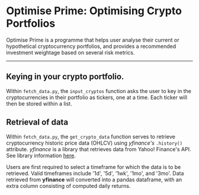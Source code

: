 # Optimise Prime: Optimising Crypto Portfolios

Optimise Prime is a programme that helps user analyse their current or hypothetical cryptocurrency portfolios, and provides a recommended investment weightage based on several risk metrics. 

---

## Keying in your crypto portfolio.

Within `fetch_data.py`, the `input_cryptos` function asks the user to key in the cryptocurrencies in their portfolio as tickers, one at a time. Each ticker will then be stored within a list. 


## Retrieval of data


Within `fetch_data.py`, the `get_crypto_data` function serves to retrieve cryptocurrency historic price data (OHLCV) using *yfinance's* `.history()` attribute.
*yfinance* is a library that retrieves data from Yahoo! Finance's API. See library information [here](https://pypi.org/project/yfinance/).

Users are first required to select a timeframe for which the data is to be retrieved. Valid timeframes include '1d', '5d', '1wk', '1mo', and '3mo'.
Data retrieved from **yfinance** will converted into a pandas dataframe, with an extra column consisting of computed daily returns.






